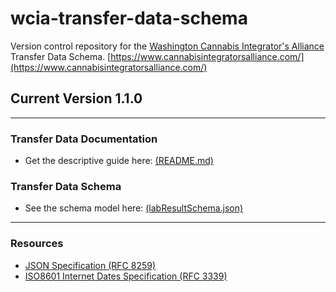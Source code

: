 # wcia-transfer-data-schema
Version control repository for the [Washington Cannabis Integrator's Alliance](https://www.cannabisintegratorsalliance.com/) Transfer Data Schema.
[https://www.cannabisintegratorsalliance.com/](https://www.cannabisintegratorsalliance.com/)

## Current Version 1.1.0

----------------------------------------

### Transfer Data Documentation
- Get the descriptive guide here: [(README.md)](/v1.0.0/README.md)

### Transfer Data Schema
- See the schema model here: [(labResultSchema.json)](/v1.0.0/WCIATransferDataSchema.json)

----------------------------------------

### Resources

* [JSON Specification (RFC 8259)](https://www.ietf.org/rfc/rfc8259.txt)
* [ISO8601 Internet Dates Specification (RFC 3339)](https://www.ietf.org/rfc/rfc3339.txt)